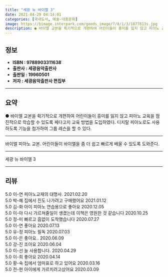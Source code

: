 ```yaml
---
title: "세광 뉴 바이엘 3"
date: 2021-04-29 04:14:01
categories: [국내도서, 예술-대중문화]
image: https://bimage.interpark.com/goods_image/7/8/1/3/1877813s.jpg
description: ● 바이엘 교본을 획기적으로 개편하여 어린이들이 흥미를 잃지 않고 피아노 교육을 점진적으로 학습할 수 있도록 페다고지 교육 방법을 도입하였다. 디지탈 피아노로도 사용하도록 기능을 첨가하여 그룹 레슨을 할 수 있다.
---
```


## **정보**

- **ISBN : 9788903311638**
- **출판사 : 세광음악출판사**
- **출판일 : 19960501**
- **저자 : 세광음악출판사 편집부**

------



## **요약**

●  바이엘 교본을 획기적으로 개편하여 어린이들이 흥미를 잃지 않고 피아노 교육을 점진적으로 학습할 수 있도록 페다고지 교육 방법을 도입하였다. 디지탈 피아노로도 사용하도록 기능을 첨가하여 그룹 레슨을 할 수 있다.

------

바이엘 피아노 교본. 어린이들이 바이엘을 좀 더 쉽고 빠르게 배울 수 있도록 도와준다.

------


세광 뉴 바이엘 3 

------


## **리뷰** 

5.0 이-연 피아노교재의 대명사.  2021.02.20 <br/>5.0 박-혜 집에서 진도 나가려고 구매했어요 2021.01.12 <br/>5.0 김-화 아이 피아노 연습용으로 좋아요 2020.12.05 <br/>5.0 이-아 다시 가르쳐줄일이 생겼는데 이책은 영원한 것 같습니다  2020.10.25 <br/>5.0 정-미 빠르고 흠없이 도착했습니다 2020.07.27 <br/>5.0 이-연 좋아요 2020.07.13 <br/>5.0 유-정 피아노 필독 2020.07.03 <br/>5.0 이-은 좋아요.. 2020.06.09 <br/>5.0 강-진 조아요 2020.06.04 <br/>5.0 이-선 늘 사용합니다. 2020.04.29 <br/>5.0 이-희 좋아요  2020.04.14 <br/>5.0 황-숙 집에서 엄마표로 하고 있어요 2020.03.16 <br/>5.0 전-현 아이에게 가르치려고샀어요 2020.03.09 <br/>